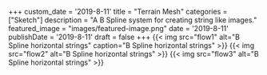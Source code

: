 +++
custom_date = '2019-8-11'
title = "Terrain Mesh"
categories = ["Sketch"]
description = "A B Spline system for creating string like images."
featured_image = "images/featured-image.png"
date = '2019-8-11'
publishDate = '2019-8-11'
draft = false
+++
{{< img src="flow1" alt="B Spline horizontal strings" caption="B Spline horizontal strings" >}}
{{< img src="flow2" alt="B Spline horizontal strings" >}}
{{< img src="flow3" alt="B Spline horizontal strings" >}}